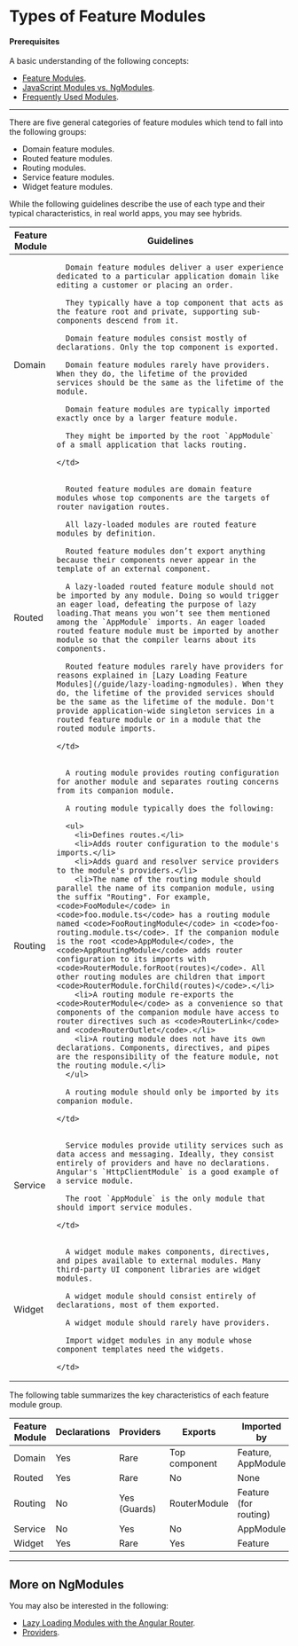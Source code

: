 

# Types of Feature Modules

#### Prerequisites

A basic understanding of the following concepts:
* [Feature Modules](guide/feature-modules).
* [JavaScript Modules vs. NgModules](guide/ngmodule-vs-jsmodule).
* [Frequently Used Modules](guide/frequent-ngmodules).

<hr>

There are five general categories of feature modules which
tend to fall into the following groups:

* Domain feature modules.
* Routed feature modules.
* Routing modules.
* Service feature modules.
* Widget feature modules.

While the following guidelines describe the use of each type and their
typical characteristics, in real world apps, you may see hybrids.

<table>

  <thead>
    <tr>
      <th>Feature Module</th>
      <th>Guidelines</th>
    </tr>
  </thead>

  <tr>
    <td>Domain</td>
    <td>

      Domain feature modules deliver a user experience dedicated to a particular application domain like editing a customer or placing an order.

      They typically have a top component that acts as the feature root and private, supporting sub-components descend from it.

      Domain feature modules consist mostly of declarations. Only the top component is exported.

      Domain feature modules rarely have providers. When they do, the lifetime of the provided services should be the same as the lifetime of the module.

      Domain feature modules are typically imported exactly once by a larger feature module.

      They might be imported by the root `AppModule` of a small application that lacks routing.

    </td>
  </tr>

  <tr>
    <td>Routed</td>
    <td>

      Routed feature modules are domain feature modules whose top components are the targets of router navigation routes.

      All lazy-loaded modules are routed feature modules by definition.

      Routed feature modules don’t export anything because their components never appear in the template of an external component.

      A lazy-loaded routed feature module should not be imported by any module. Doing so would trigger an eager load, defeating the purpose of lazy loading.That means you won’t see them mentioned among the `AppModule` imports. An eager loaded routed feature module must be imported by another module so that the compiler learns about its components.

      Routed feature modules rarely have providers for reasons explained in [Lazy Loading Feature Modules](/guide/lazy-loading-ngmodules). When they do, the lifetime of the provided services should be the same as the lifetime of the module. Don't provide application-wide singleton services in a routed feature module or in a module that the routed module imports.

    </td>
  </tr>

  <tr>
    <td>Routing</td>
    <td>

      A routing module provides routing configuration for another module and separates routing concerns from its companion module.

      A routing module typically does the following:

      <ul>
        <li>Defines routes.</li>
        <li>Adds router configuration to the module's imports.</li>
        <li>Adds guard and resolver service providers to the module's providers.</li>
        <li>The name of the routing module should parallel the name of its companion module, using the suffix "Routing". For example, <code>FooModule</code> in <code>foo.module.ts</code> has a routing module named <code>FooRoutingModule</code> in <code>foo-routing.module.ts</code>. If the companion module is the root <code>AppModule</code>, the <code>AppRoutingModule</code> adds router configuration to its imports with <code>RouterModule.forRoot(routes)</code>. All other routing modules are children that import <code>RouterModule.forChild(routes)</code>.</li>
        <li>A routing module re-exports the <code>RouterModule</code> as a convenience so that components of the companion module have access to router directives such as <code>RouterLink</code> and <code>RouterOutlet</code>.</li>
        <li>A routing module does not have its own declarations. Components, directives, and pipes are the responsibility of the feature module, not the routing module.</li>
      </ul>

      A routing module should only be imported by its companion module.

    </td>
  </tr>

  <tr>
    <td>Service</td>
    <td>

      Service modules provide utility services such as data access and messaging. Ideally, they consist entirely of providers and have no declarations. Angular's `HttpClientModule` is a good example of a service module.

      The root `AppModule` is the only module that should import service modules.

    </td>
  </tr>

  <tr>
    <td>Widget</td>
    <td>

      A widget module makes components, directives, and pipes available to external modules. Many third-party UI component libraries are widget modules.

      A widget module should consist entirely of declarations, most of them exported.

      A widget module should rarely have providers.

      Import widget modules in any module whose component templates need the widgets.

    </td>
  </tr>

</table>

The following table summarizes the key characteristics of each feature module group.

<table>
  <thead>
    <tr>
      <th>Feature Module</th>
      <th>Declarations</th>
      <th>Providers</th>
      <th>Exports</th>
      <th>Imported by</th>
    </tr>
  </thead>

  <tr>
    <td>Domain</td>
    <td>Yes</td>
    <td>Rare</td>
    <td>Top component</td>
    <td>Feature, AppModule</td>
  </tr>

  <tr>
    <td>Routed</td>
    <td>Yes</td>
    <td>Rare</td>
    <td>No</td>
    <td>None</td>
  </tr>

  <tr>
    <td>Routing</td>
    <td>No</td>
    <td>Yes (Guards)</td>
    <td>RouterModule</td>
    <td>Feature (for routing)</td>
  </tr>

  <tr>
    <td>Service</td>
    <td>No</td>
    <td>Yes</td>
    <td>No</td>
    <td>AppModule</td>
  </tr>

  <tr>
    <td>Widget</td>
    <td>Yes</td>
    <td>Rare</td>
    <td>Yes</td>
    <td>Feature</td>
  </tr>

</table>

<hr />

## More on NgModules

You may also be interested in the following:
* [Lazy Loading Modules with the Angular Router](guide/lazy-loading-ngmodules).
* [Providers](guide/providers).
